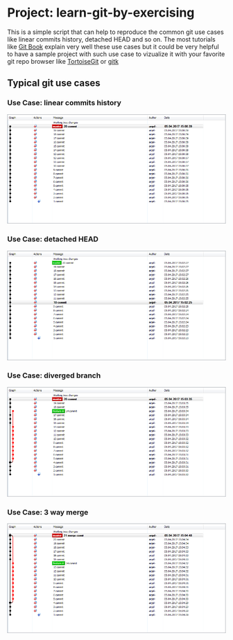 # Project: learn-git-by-exercising
This is a simple script that can help to reproduce the common git use cases like linear commits history, detached HEAD and so on.
The most tutorials like [Git Book](https://git-scm.com/book/en/v2) explain very well these use cases but it could be very helpful to have a sample project with such use case to vizualize it with your favorite git repo browser like [TortoiseGit](https://tortoisegit.org/) or [gitk](https://www.kernel.org/pub/software/scm/git/docs/gitk.html) 

## Typical git use cases
### Use Case: linear commits history
![Linear commits history](pics/linear-commit-history.png)

### Use Case: detached HEAD
![Detached HEAD](pics/detached-head.png)

### Use Case: diverged branch
![Diverged branch](pics/diverged-branch.png)

### Use Case: 3 way merge
![3-way merge](pics/3w-merge.png)
